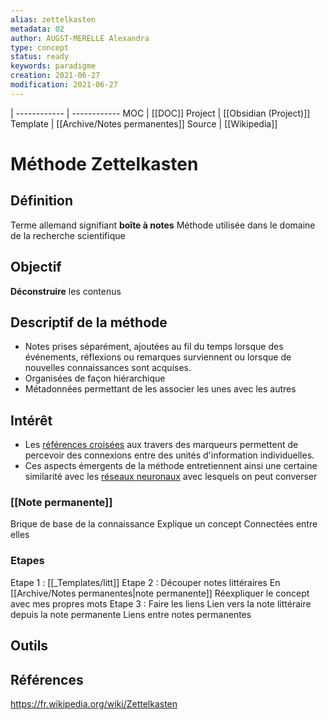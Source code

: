 ```yaml
---
alias: zettelkasten
metadata: 02
author: AUGST-MERELLE Alexandra
type: concept
status: ready
keywords: paradigme
creation: 2021-06-27
modification: 2021-06-27
---
```

 | 
------------ | ------------
MOC | [[DOC]]
Project | [[Obsidian (Project)]]
Template | [[Archive/Notes permanentes]]
Source | [[Wikipedia]]
# Méthode Zettelkasten
## Définition
Terme allemand signifiant **boîte à notes**
Méthode utilisée dans le domaine de la recherche scientifique

## Objectif
**Déconstruire** les contenus

## Descriptif de la méthode
- Notes prises séparément, ajoutées au fil du temps lorsque des événements, réflexions ou remarques surviennent ou lorsque de nouvelles connaissances sont acquises.
- Organisées de façon hiérarchique
- Métadonnées permettant de les associer les unes avec les autres

## Intérêt
- Les [références croisées](https://fr.wikipedia.org/wiki/R%C3%A9f%C3%A9rence_crois%C3%A9e "Référence croisée") aux travers des marqueurs permettent de percevoir des connexions entre des unités d'information individuelles.
- Ces aspects émergents de la méthode entretiennent ainsi une certaine similarité avec les [réseaux neuronaux](https://fr.wikipedia.org/wiki/R%C3%A9seau_de_neurones_artificiels "Réseau de neurones artificiels") avec lesquels on peut converser

### [[Note permanente]]
Brique de base de la connaissance
Explique un concept
Connectées entre elles

### Etapes
Etape 1 : [[_Templates/litt]]
Etape 2 : Découper notes littéraires
En [[Archive/Notes permanentes|note permanente]]
Réexpliquer le concept avec mes propres mots
Etape 3 : Faire les liens
Lien vers la note littéraire depuis la note permanente
Liens entre notes permanentes

## Outils

## Références
https://fr.wikipedia.org/wiki/Zettelkasten